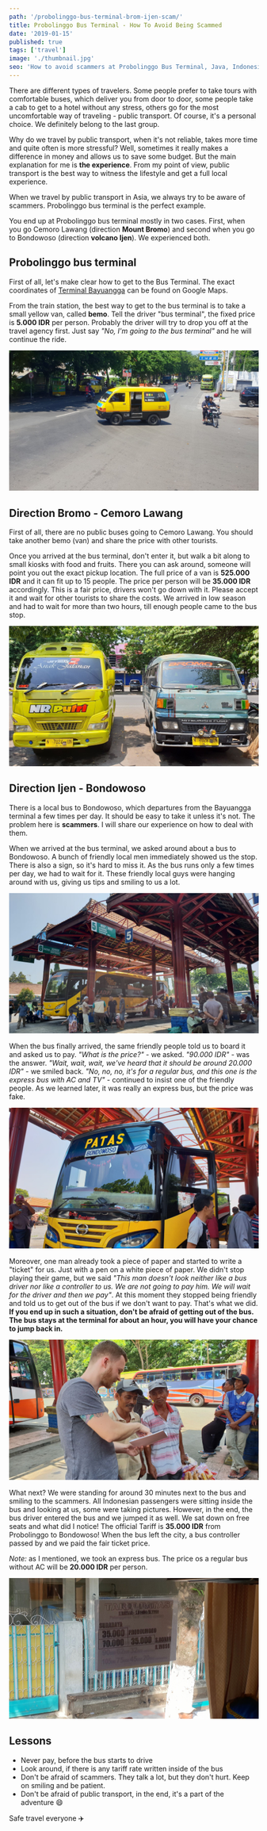 ```yaml
---
path: '/probolinggo-bus-terminal-brom-ijen-scam/'
title: Probolinggo Bus Terminal - How To Avoid Being Scammed
date: '2019-01-15'
published: true
tags: ['travel']
image: './thumbnail.jpg'
seo: 'How to avoid scammers at Probolinggo Bus Terminal, Java, Indonesia. From Probolinggo to Bromo, Cemoro Lawang. From Probolinggo to volcano Ijen, Bondowoso.'
---
```


There are different types of travelers. Some people prefer to take tours with comfortable buses, which deliver you from door to door, some people take a cab to get to a hotel without any stress, others go for the most uncomfortable way of traveling - public transport. Of course, it's a personal choice. We definitely belong to the last group.

Why do we travel by public transport, when it's not reliable, takes more time and quite often is more stressful? Well, sometimes it really makes a difference in money and allows us to save some budget. But the main explanation for me is **the experience**. From my point of view, public transport is the best way to witness the lifestyle and get a full local experience.

When we travel by public transport in Asia, we always try to be aware of scammers. Probolinggo bus terminal is the perfect example.

You end up at Probolinggo bus terminal mostly in two cases. First, when you go Cemoro Lawang (direction **Mount Bromo**) and second when you go to Bondowoso (direction **volcano Ijen**). We experienced both.

## Probolinggo bus terminal

First of all, let's make clear how to get to the Bus Terminal. The exact coordinates of [Terminal Bayuangga](https://goo.gl/maps/YzAKyBFqf4q) can be found on Google Maps.

From the train station, the best way to get to the bus terminal is to take a small yellow van, called **bemo**. Tell the driver "bus terminal", the fixed price is **5.000 IDR** per person. Probably the driver will try to drop you off at the travel agency first. Just say _"No, I'm going to the bus terminal"_ and he will continue the ride.

![01](./01.jpg 'Bemo')

## Direction Bromo - Cemoro Lawang

First of all, there are no public buses going to Cemoro Lawang. You should take another bemo (van) and share the price with other tourists.

Once you arrived at the bus terminal, don't enter it, but walk a bit along to small kiosks with food and fruits. There you can ask around, someone will point you out the exact pickup location. The full price of a van is **525.000 IDR** and it can fit up to 15 people. The price per person will be **35.000 IDR** accordingly. This is a fair price, drivers won't go down with it. Please accept it and wait for other tourists to share the costs. We arrived in low season and had to wait for more than two hours, till enough people came to the bus stop.

![02](./02.jpg 'Bemo to Bromo')

## Direction Ijen - Bondowoso

There is a local bus to Bondowoso, which departures from the Bayuangga terminal a few times per day. It should be easy to take it unless it's not. The problem here is **scammers**. I will share our experience on how to deal with them.

When we arrived at the bus terminal, we asked around about a bus to Bondowoso. A bunch of friendly local men immediately showed us the stop. There is also a sign, so it's hard to miss it. As the bus runs only a few times per day, we had to wait for it. These friendly local guys were hanging around with us, giving us tips and smiling to us a lot.

![03](./03.jpg 'Probolinggo bus terminal, direction Bondowoso')

When the bus finally arrived, the same friendly people told us to board it and asked us to pay. _"What is the price?"_ - we asked. _"90.000 IDR"_ - was the answer. _"Wait, wait, wait, we've heard that it should be around 20.000 IDR"_ - we smiled back. _"No, no, no, it's for a regular bus, and this one is the express bus with AC and TV"_ - continued to insist one of the friendly people. As we learned later, it was really an express bus, but the price was fake.

![04](./04.jpg 'Express Bus to Bondowoso')

Moreover, one man already took a piece of paper and started to write a "ticket" for us. Just with a pen on a white piece of paper. We didn't stop playing their game, but we said _"This man doesn't look neither like a bus driver nor like a controller to us. We are not going to pay him. We will wait for the driver and then we pay"_. At this moment they stopped being friendly and told us to get out of the bus if we don't want to pay. That's what we did. **If you end up in such a situation, don't be afraid of getting out of the bus. The bus stays at the terminal for about an hour, you will have your chance to jump back in.**

![05](./05.jpg 'Friendly scammers help us to learn Bahasa Indonesia')

What next? We were standing for around 30 minutes next to the bus and smiling to the scammers. All Indonesian passengers were sitting inside the bus and looking at us, some were taking pictures. However, in the end, the bus driver entered the bus and we jumped it as well. We sat down on free seats and what did I notice! The official Tariff is **35.000 IDR** from Probolinggo to Bondowoso! When the bus left the city, a bus controller passed by and we paid the fair ticket price.

_Note:_ as I mentioned, we took an express bus. The price os a regular bus without AC will be **20.000 IDR** per person.

![06](./06.jpg 'Tariff of Express Bus to Bondowoso')

## Lessons

- Never pay, before the bus starts to drive
- Look around, if there is any tariff rate written inside of the bus
- Don't be afraid of scammers. They talk a lot, but they don't hurt. Keep on smiling and be patient.
- Don't be afraid of public transport, in the end, it's a part of the adventure :smile:

Safe travel everyone :airplane:
